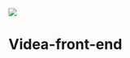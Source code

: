 <a href="http://www.digiflare.com/videa/"><img src="https://media.glassdoor.com/sqll/476342/digiflare-squarelogo-1410986133019.png"></a>
# Videa-front-end

